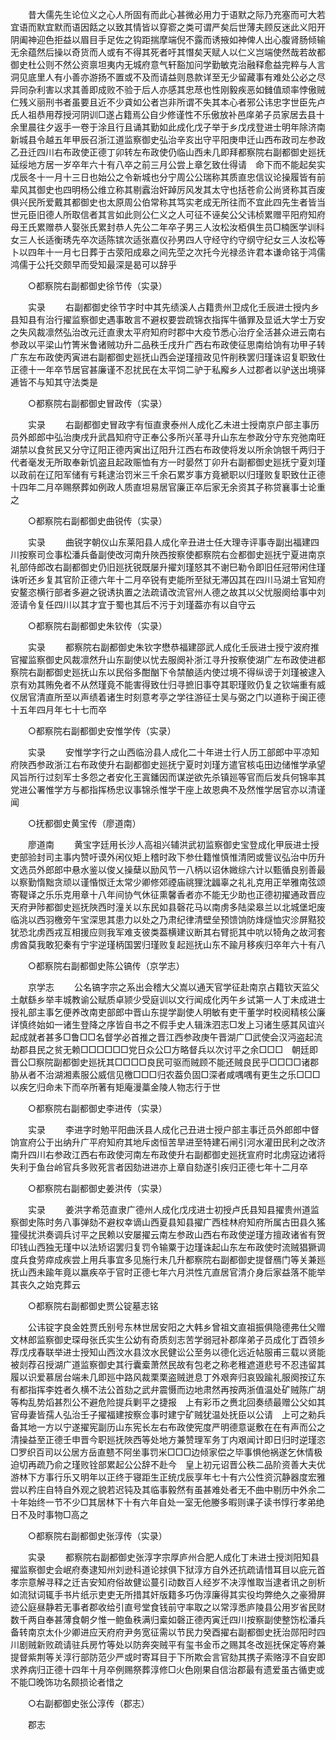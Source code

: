 <!-- { "loadSidebar": true } -->
　　昔大儒先生论位义之心人所固有而此心甚微必用力于语默之际乃充塞而可大若宜语而默宜默而语因餂之以致其情皆以穿窬之类可谓严矣后世薄夫顾反迷此义阳开阴阖神迎色拒益以眉目手足佐之钩距揣摩端倪不露而诱掖如神俾人出心腹肾肠倾输无余蕴然后操以奇货而人或有不得其死者吁其憯矣天赋人以仁义岂端使然哉若故都御史杜公则不然公资禀坦夷内无城府意气轩豁加问学勤敏克治融释愈益完粹与人言洞见底里人有小善亦游扬不置或不及而请益则恳款详至无少留藏事有难处公必之尽异同杂利害以求其善即成败不验于后人亦感其忠荩也性刚毅疾恶如雠值顽率悖傲贼仁残义丽刑书者虽要且近不少貣如公者岂非所谓不失其本心者邪公讳忠字世臣先卢氏人祖恭用荐授河阴训□遂占籍焉公自少修谨性不乐傲放补邑庠弟子员家居去县十余里晨往夕返手一卷于涂且行且诵其勤如此成化戊子举于乡戊戌登进士明年除济南新城县令越五年甲辰召浙江道监察御史弘治辛亥出守平阳庚申迁山西布政司左参政乙丑迁四川右布政使正德丁卯转左布政使仍临山西未几即拜都察院右副都御史廵抚延绥地方居一岁卒年六十有八卒之前三月公尝上章乞致仕得请　命下而不能起矣实戊辰冬十一月十三日也始公之令新城也分宁周公公瑞称其质直忠信议论操履皆有前辈风其御史也四明杨公维立称其剔蠧治奸踔厉风发其太守也括苍俞公尚贤称其百废俱兴民所爱戴其都御史也太原周公伯常称其笃实老成无所往而不宜此四先生者皆当世元臣旧德人所取信者其言如此则公仁义之人可征不诬矣公父讳桢累赠平阳府知府母王氏累赠恭人娶张氏累封恭人先公二年卒子男三人汝松汝栢俱生员□楠医学训科女三人长适衡琇先卒次适陈镔次适张嘉仪孙男四人守经守约守纲守纪女三人汝松等卜以四年十一月七日葬于古荥阳成皋之间先茔之次托今光禄丞许君本谦命铭于鸿儒鸿儒于公托交颇早而受知最深是曷可以辞乎 

　　○都察院右副都御史徐节传（实录） 

　　实录 
　　右副都御史徐节字时中其先绩溪人占籍贵州卫成化壬辰进士授内乡县知县有治行擢监察御史遇事敢言不避权要尝疏锦衣指挥牛循罪及显诋大学士万安之失风裁凛然弘治改元迁直隶太平府知府时郡中大疫节悉心治疗全活甚众进云南右参政以平梁山竹箐米鲁诸贼功升二品秩壬戌升广西右布政使征思南给饷有功甲子转广东左布政使丙寅进右副都御史廵抚山西会逆瑾擅政见忤削秩罢归瑾诛诏复职致仕正德十一年卒节居官甚廉谨不忍扰民在太平饲二驴于私廨乡人过郡者以驴送出境驿逓皆不与知其守法类是 

　　○都察院右副都御史冒政传（实录） 

　　实录 
　　右副都御史冒政字有恒直隶泰州人成化乙未进士授南京户部主事历员外郎郎中弘治庚戌升武昌知府守正奉公多所兴革寻升山东左参政分守东兖弛南旺湖禁以食贫民又分守辽阳正德丙寅出辽阳升江西右布政使将发以所余饷银千两归于代者毫发无所取奉新饥盗且起政赈恤有方一时晏然丁卯升右副都御史廵抚宁夏刘瑾以政前在辽阳军储有亏耗逮治罚米三千余石累岁事方竟褫职以归瑾败复职致仕正德十四年二月卒赐祭葬如例政人质直坦易居官廉正卒后家无余资其子称贷襄事士论重之 

　　○都察院右副都御史曲锐传（实录） 

　　实录 
　　曲锐字朝仪山东莱阳县人成化辛丑进士任大理寺评事寺副出福建四川按察司佥事松潘兵备副使改河南升陜西按察使都察院右佥都御史廵抚宁夏进南京礼部侍郎改右副都御史仍旧廵抚锐既屡升擢刘瑾怒其不谢巳勒令即旧任冠带闲住瑾诛听还乡复其官阶正德六年十二月卒锐有吏能所至狱无滞囚其在四川马湖土官知府安鳌恣横行部者多避之锐诱执置之法疏请改流官州人德之故其以父忧服阕给事中刘洍请令复任四川以其才宜于蜀也其后不污于刘瑾葢亦有以自守云 

　　○都察院右副都御史朱钦传（实录） 

　　实录 
　　都察院右副都御史朱钦字懋恭福建邵武人成化壬辰进士授宁波府推官擢监察御史风裁凛然升山东副使以忧去服阕补浙江寻升按察使湖广左布政使进都察院右副都御史廵抚山东以民俗多酣酗下令禁酿适内使过境不得纵谤于刘瑾被逮入京有劝其贿免者不从然瑾竟不能害得致仕归寻摭旧事夺其职瑾败仍复之钦端重有威仪居官清直所至以声绩着诸生时刻意考亭之学往游征士吴与弼之门以道称于闽正德十五年四月年七十七而卒 

　　○都察院右副都御史安惟学传（实录） 

　　实录 
　　安惟学字行之山西临汾县人成化二十年进士行人历工部郎中平凉知府陜西参政浙江右布政使升右副都御史廵抚宁夏时刘瑾方遣官核屯田边储惟学承望风旨所行过刻军士多怨之者安化王寘鐇因而谋逆欲先杀镇廵等官而后发兵何锦率其党进公署惟学方与都指挥杨忠议事锦杀惟学干座上故恩典不及然惟学居官亦以清谨闻 

　　○抚都御史黄宝传（廖道南） 

　　廖道南 
　　黄宝字廷用长沙人高祖兴辅洪武初监察御史宝登成化甲辰进士授吏部验封司主事内赞吁谟外闲仪矩上稽时政下参仕籍惟慎惟清罔或訾议弘治中历升文选员外郎郎中悬水鉴以俊乂操蘖以励风节一八柄以诏休媺综六计以甄循良别善最以察勤惰黜贪顽以谨惛怓迁太常少卿修郊禋庙祧狸沈疈辜之礼礼克用正举雅南弦颂寄鞮译之乐乐克用章十八年间协气休征熏馨香者亦不能无少助也正德初擢通政晋应天府尹陟都御史廵抚陜西时潼关以东民如县磬花马以南虏多陆梁皋兰以北城堡圯废临洮以西羽檄旁午宝深思其患力以处之乃肃纪律清壁垒预馈饷防烽燧恤灾沴屏黠狡犹恐北虏西戎互相援应则我军难支彼类葢横建议断其右臂扼其中吭以犄角之故河套虏酋莫我敢犯秦有宁宇逆瑾柄国罢归瑾败复起廵抚山东不踰月移疾归卒年六十有八 

　　○都察院右副都御史陈公镐传（京学志） 

　　京学志 
　　公名镐字宗之系出会稽大父嵩以通天官学征赴南京占籍钦天监父土献繇乡举丰城教谕公赋质卓颕少受庭训以文行闻成化丙午乡试第一人丁未成进士授礼部主事乞便养改南吏部郎中晋山东提学副使人明敏有吏干董学时校阅精核公廉详慎终始如一诸生登降之序皆自书之不假手史人辑洙泗志□发上习诸生感其风谊兴起成就者甚多□鲁□□名督学必首推之晋江西参政庚午晋湖广□武使会汉沔盗起流劫郡县民之贫无赖□□□□□□党日众公□方略督兵以次讨平之余□□□　朝廷即晋公□察院副都御史廵抚其□□□□良民可驱而贼顾不能还贼良民乎□□□□诸郡胁从者不治湖湘素服公威信见檄□□□归农葢负固□深者咸喁喁有更生之乐□□□以疾乞归命未下而卒所著有矩庵漫藁金陵人物志行于世 

　　○都察院右副都御史李进传（实录） 

　　实录 
　　李进字时勉平阳曲沃县人成化己丑进士授户部主事迁员外郎郎中督饷宣府公于出纳升广平府知府其地斥卤恒苦旱进至特建石闸引河水灌田民利之改济南升四川右参政江西右布政使河南左布政使升右副都御史廵抚宣府时北虏寇边诸将失利于鱼台岭官兵多败死言者因劾进进亦上章自劾遂引疾归正德七年十二月卒 

　　○都察院右副都御史姜洪传（实录） 

　　实录 
　　姜洪字希范直隶广德州人成化戊戌进士初授卢氏县知县擢贵州道监察御史陈时务八事弹劾不避权幸谪山西夏县知县擢广西桂林府知府所属古田县久猺獞侵扰洪奏调兵讨平之民赖以安屡擢云南左参政山西右布政使逆瑾方擅政诸省有贺印钱山西独无瑾中以法矫诏罢归复罚令输粟于边瑾诛起山东左布政使时流贼猖獗调度兵食劳瘁成疾尝上用兵事宜多见施行未几升都察院右副都御史提督鴈门等关兼廵抚山西未踰年竟以羸疾卒于官时正德七年六月洪性亢直居官清介身后家益落不能举其丧久之始克葬云 

　　○都察院右副都御史贾公锭墓志铭 

　　公讳锭字良金姓贾氏别号东林世居安阳之大韩乡曾祖文直祖振俱隐德弗仕父赠文林郎监察御史琛母张氏实生公幼有奇质刻志苦学弱冠补郡庠弟子员成化丁酉领乡荐戊戌春联举进士授知山西汶水县汶水民健讼公至务以德化远近帖服甫三载以贤能被剡荐召授湖广道监察御史其行囊槖萧然民故有包老之称老稚遮道悲号不忍违留其履以识爱慕居台端未几即廵中路风裁栗栗盗贼迸息丁外艰奔归哀毁踰礼服阕按辽东有都指挥李姓者久横不法公首劾之武弁震慑而边地肃然再按两浙值温处矿贼陈广胡等构乱势熖甚烈公不避危险提兵剿平之捷报　上有彩币之赉北回奏绩最赠公父如其官母妻皆孺人弘治壬子擢福建按察佥事时建宁矿贼犹温处抚臣以公请　上可之勑兵备其地一方以宁遂擢宪副历山东宪长左右布政使宪度严明德意诞敷在在有声而公之清操益至正德壬申晋今职廵抚陜西等处地方兼赞理军务丁内艰闻计即日归时逆瑾恣□罗织百司以公居方岳直戆不阿坐事罚米□□□边倾家偿之毕事惧他祸遂乞休情极迫切再疏乃俞之瑾败铨部累起公公辞不赴今　皇上初元诏晋公秩二品阶资善大夫优游林下方事行乐又明年以正终于寝距生正统戊辰享年七十有六公性资沉静器度宏雅尝以矜庄自特自外观之貌若迟钝及其临事毅然有虽甚难处者无不曲中剔历中外余二十年始终一节不少□其居林下十有六年自处一室无他媵多暇则课子读书惇行孝弟绝日不及时事物□高之 

　　○都察院右副都御史张淳传（实录） 

　　实录 
　　都察院右副都御史张淳字宗厚庐州合肥人成化丁未进士授浏阳知县擢监察御史会岷府奏逮知州刘逊科道论捄俱下狱淳方自外还抗疏请惜耳目以庇元首　孝宗意解寻释之迁吉安知府俗故健讼蔓引动数百人经岁不决淳惟取当逮者讯之剖析如流狱词辄手书片纸示吏吏无所措其奸版籍多巧伪淳廉得其实役均弊绝久之豪猾屏迹公庭昼静若无事者郡收给引直号堂食钱前守率取之以常淳悉庐陵县公用岁省民财数千两自奉甚薄食朝夕惟一鲍鱼秩满归槖如磬正德丙寅迁四川按察副使整饬松潘兵备转南京太仆少卿进应天府府尹务宽征需以节民力癸酉擢右副都御史抚治郧阳时四川剧贼新败疏请驻兵房竹等处以防奔突贼平有玺书金币之赐其冬改廵抚保定等府兼提督紫荆等关淳行部防范少严或时寄耳目于下所欺会言官劾其携子索赂淳不自安即求养病归正德十四年十月卒例赐祭葬淳修□火色刚果自信治郡最有遗爱虽古循吏或不能□晚饰功名颇损论者惜之 

　　○右副都御史张公淳传（郡志） 

　　郡志 

